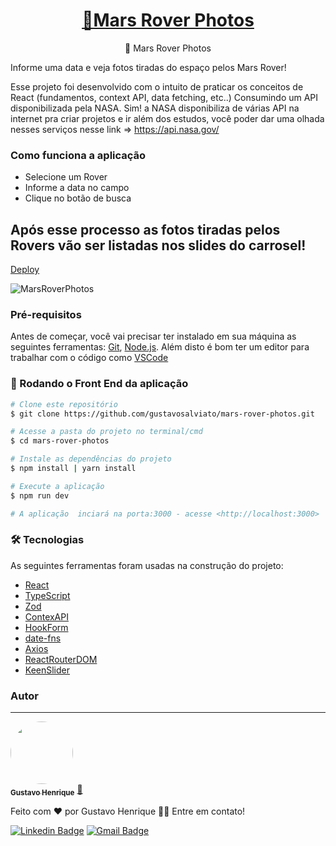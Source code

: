 <h1 align="center">
    <a href="">🔗Mars Rover Photos</a>
</h1>

<p align="center">🚀 Mars Rover Photos</p>


Informe uma data e veja fotos tiradas do espaço pelos Mars Rover!

Esse projeto foi desenvolvido com o intuito de praticar os conceitos de React (fundamentos, context API, data fetching, etc..)
Consumindo um API disponibilizada pela NASA. Sim! a NASA disponibiliza de várias API na internet pra criar projetos e ir além dos estudos, você poder dar uma olhada nesses serviços nesse link => https://api.nasa.gov/

### Como funciona a aplicação

 * Selecione um Rover 
 *  Informe a data no campo
 * Clique no botão de busca

## Após esse processo as fotos tiradas pelos Rovers vão ser listadas nos slides do carrosel!

<a href="https://mars-rover-photos-a7xb.vercel.app/">Deploy</a>


![MarsRoverPhotos](https://i.imgur.com/XxURtf5.png)

### Pré-requisitos

Antes de começar, você vai precisar ter instalado em sua máquina as seguintes ferramentas:
[Git](https://git-scm.com), [Node.js](https://nodejs.org/en/). 
Além disto é bom ter um editor para trabalhar com o código como [VSCode](https://code.visualstudio.com/)

### 🎲 Rodando o Front End da aplicação

```bash
# Clone este repositório
$ git clone https://github.com/gustavosalviato/mars-rover-photos.git

# Acesse a pasta do projeto no terminal/cmd
$ cd mars-rover-photos

# Instale as dependências do projeto
$ npm install | yarn install 

# Execute a aplicação
$ npm run dev

# A aplicação  inciará na porta:3000 - acesse <http://localhost:3000>
```


### 🛠 Tecnologias

As seguintes ferramentas foram usadas na construção do projeto:

- [React](https://pt-br.reactjs.org/)
- [TypeScript](https://www.typescriptlang.org/)
- [Zod](https://github.com/colinhacks/zod)
- [ContexAPI](https://reactjs.org/docs/context.html)
- [HookForm](https://react-hook-form.com/)
- [date-fns](https://date-fns.org/)
- [Axios](https://axios-http.com/ptbr/docs/intro)
- [ReactRouterDOM](https://github.com/colinhacks/zod)
- [KeenSlider](https://keen-slider.io/)


### Autor
---

<a href="/">
 <img style="border-radius: 50%;" src="https://avatars.githubusercontent.com/u/75762976?v=4" width="100px;" alt=""/>
 <br />
 <sub><b>Gustavo Henrique</b></sub></a> <a href="" title="User">🚀</a>


Feito com ❤️ por Gustavo Henrique 👋🏽 Entre em contato!

 [![Linkedin Badge](https://img.shields.io/badge/-Gustavo-blue?style=flat-square&logo=Linkedin&logoColor=white&link=https://www.linkedin.com/in/gustavo-henrique-910048212/)](https://www.linkedin.com/in/gustavo-henrique-910048212/) 
[![Gmail Badge](https://img.shields.io/badge/-gustavosalviato8-c14438?style=flat-square&logo=Gmail&logoColor=white&link=mailto:gustavosalviato8@gmail.com)](mailto:gustavosalviato8@gmail.com)
